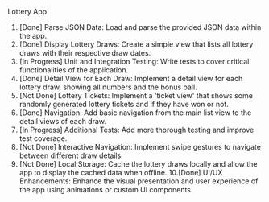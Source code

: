 Lottery App 


1. [Done] Parse JSON Data: Load and parse the provided JSON data within the app. 
2. [Done] Display Lottery Draws: Create a simple view that lists all lottery draws with their respective draw dates.
3. [In Progress] Unit and Integration Testing: Write tests to cover critical functionalities of the application.
4. [Done] Detail View for Each Draw: Implement a detail view for each lottery draw, showing all numbers and the bonus ball.
5. [Not Done] Lottery Tickets: Implement a 'ticket view' that shows some randomly generated lottery tickets and if they have won or not.
6. [Done] Navigation: Add basic navigation from the main list view to the detail views of each draw.
7. [In Progress] Additional Tests: Add more thorough testing and improve test coverage.
8. [Not Done] Interactive Navigation: Implement swipe gestures to navigate between different draw details.
9. [Not Done] Local Storage: Cache the lottery draws locally and allow the app to display the cached data when offline.
10.[Done] UI/UX Enhancements: Enhance the visual presentation and user experience of the app using animations or custom UI components.
